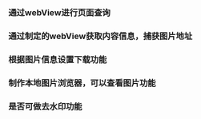 ###  通过webView进行页面查询

### 通过制定的webView获取内容信息，捕获图片地址

### 根据图片信息设置下载功能

### 制作本地图片浏览器，可以查看图片功能

### 是否可做去水印功能

